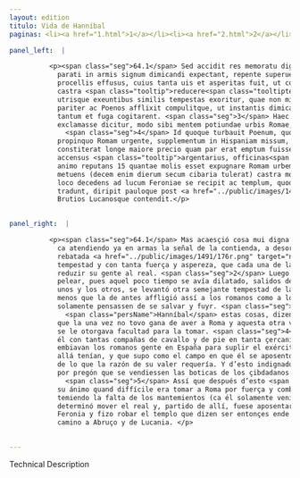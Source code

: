```yaml
---
layout: edition
titulo: Vida de Hanníbal
paginas: <li><a href="1.html">1</a></li><li><a href="2.html">2</a></li><li><a href="3.html">3</a></li><li><a href="4.html">4</a></li><li><a href="5.html">5</a></li><li><a href="6.html">6</a></li><li><a href="7.html">7</a></li><li><a href="8.html">8</a></li><li><a href="9.html">9</a></li><li><a href="10.html">10</a></li><li><a href="11.html">11</a></li><li><a href="12.html">12</a></li><li><a href="13.html">13</a></li><li><a href="14.html">14</a></li><li><a href="15.html">15</a></li><li><a href="16.html">16</a></li><li><a href="17.html">17</a></li><li><a href="18.html">18</a></li><li><a href="19.html">19</a></li><li><a href="20.html">20</a></li><li><a href="21.html">21</a></li><li><a href="22.html">22</a></li><li><a href="23.html">23</a></li><li><a href="24.html">24</a></li><li><a href="25.html">25</a></li><li><a href="26.html">26</a></li><li><a href="27.html">27</a></li><li><a href="28.html">28</a></li><li><a href="29.html">29</a></li><li><a href="30.html">30</a></li><li><a href="31.html">31</a></li><li><a href="32.html">32</a></li><li><a href="33.html">33</a></li><li><a href="34.html">34</a></li><li><a href="35.html">35</a></li><li><a href="36.html">36</a></li><li><a href="37.html">37</a></li><li><a href="38.html">38</a></li><li><a href="39.html">39</a></li><li><a href="40.html">40</a></li><li><a href="41.html">41</a></li><li><a href="42.html">42</a></li><li><a href="43.html">43</a></li><li><a href="44.html">44</a></li><li><a href="45.html">45</a></li><li><a href="46.html">46</a></li><li><a href="47.html">47</a></li><li><a href="48.html">48</a></li><li><a href="49.html">49</a></li><li><a href="50.html">50</a></li><li><a href="51.html">51</a></li><li><a href="52.html">52</a></li><li><a href="53.html">53</a></li><li><a href="54.html">54</a></li><li><a href="55.html">55</a></li><li><a href="56.html">56</a></li><li><a href="57.html">57</a></li><li><a href="58.html">58</a></li><li><a href="59.html">59</a></li><li><a href="60.html">60</a></li><li><a href="61.html">61</a></li><li><a href="62.html">62</a></li><li><a href="63.html">63</a></li><li><a href="64.html">64</a></li><li><a href="65.html">65</a></li><li><a href="66.html">66</a></li><li><a href="67.html">67</a></li><li><a href="68.html">68</a></li><li><a href="69.html">69</a></li><li><a href="70.html">70</a></li><li><a href="71.html">71</a></li><li><a href="72.html">72</a></li><li><a href="73.html">73</a></li><li><a href="74.html">74</a></li><li><a href="75.html">75</a></li><li><a href="76.html">76</a></li><li><a href="77.html">77</a></li><li><a href="78.html">78</a></li><li><a href="79.html">79</a></li><li><a href="80.html">80</a></li><li><a href="81.html">81</a></li><li><a href="82.html">82</a></li><li><a href="83.html">83</a></li><li><a href="84.html">84</a></li><li><a href="85.html">85</a></li><li><a href="86.html">86</a></li><li><a href="87.html">87</a></li><li><a href="88.html">88</a></li><li><a href="89.html">89</a></li><li><a href="90.html">90</a></li><li><a href="91.html">91</a></li><li><a href="92.html">92</a></li><li><a href="93.html">93</a></li><li><a href="94.html">94</a></li><li><a href="95.html">95</a></li><li><a href="96.html">96</a></li>

panel_left:  |

          <p><span class="seg">64.1</span> Sed accidit res memoratu digna. Nam dum
            parati in armis signum dimicandi expectant, repente superuenit imber frequentibus
            procellis effusus, cuius tanta uis et asperitas fuit, ut cogeretur quisque militem in
            castra <span class="tooltip">reducere<span class="tooltiptext">deducere #P </span></span>. <span class="seg">2</span> Proximo quoque die in quem pugna dilata uidebatur, rursus in aciem
            utrisque exeuntibus similis tempestas exoritur, quae non minus quam superior Romanos
            pariter ac Poenos afflixit compulitque, ut instantis dimicationis obliti de salute
            tantum et fuga cogitarent. <span class="seg">3</span> Haec animaduertens Hannibal conuersus ad suos
            exclamasse dicitur, modo sibi mentem potiundae urbis Romae, modo facultatem non dari.
              <span class="seg">4</span> Id quoque turbauit Poenum, quod se tantis equitum peditumque copiis ex
            propinquo Romam urgente, supplementum in Hispaniam missum, et agrum in quo ipse
            constiterat longe maiore precio quam par erat emptum fuisse cognouit. Quare indignatione
            accensus <span class="tooltip">argentarius, officinas<span class="tooltiptext">argentarias officinas #E #F #M #P #R #S #U #W </span></span> ciuium Romanorum per praeconeum uenire iussit. <span class="seg">5</span> Verum post haec siue
            animo reputans 15 quantae molis esset expugnare Romam urbem, siue inopiam frumenti
            metuens (decem enim dierum secum cibaria tulerat) castra mouere constituit. Itaque ex eo
            loco decedens ad lucum Feroniae se recipit ac templum, quod ibi opulentissimum fuisse
            tradunt, diripit pauloque post <a href="../public/images/1478/117v.jpg" target="new"><img class="facs" src="../public/images/1491/1491.jpg"/></a>[117v] in
            Brutios Lucanosque contendit.</p>
        

panel_right:  |

          <p><span class="seg">64.1</span> Mas acaesçió cosa mui digna de memoria,
            ca atendiendo ya en armas la señal de la contienda, a desora recresçió lluvia tan
            rebatada <a href="../public/images/1491/176r.png" target="new"><img class="facs" src="../public/images/1491/1491.jpg"/></a>[176r,b] y tan rezia con terrible
            tempestad y con tanta fuerça y aspereza, que cada una de las partes fue costriñida
            reduzir su gente al real. <span class="seg">2</span> Luego otro día siguiente en que pareçía averse de
            pelear, pues aquel poco tiempo se avía dilatado, salidos de nuevo y puestos en az los
            unos y los otros, se levantó otra semejante tempestad de la del día passado, la qual no
            menos que la de antes affligió assí a los romanos como a los carthagineses y los compelió a olvidar la instante contienda para que
            solamente pensassen de se salvar y fuyr. <span class="seg">3</span> Viendo
              <span class="persName">Hanníbal</span> estas cosas, dizen que se bolvió a los suyos dando bozes
            que la una vez no tovo gana de aver a Roma y aquesta otra vez no
            se le otorgava facultad para la tomar. <span class="seg">4</span> Otrosí púsole turbación que, estando
            él con tantas compañas de cavallo y de pie en tanta çercanía, apretando la çibdad,
            embiavan los romanos gente en España para suplir el exército que
            allá tenían, y que supo como el campo en que él se aposentó se compró por mayor preçio
            de lo que la razón de su valer requería. Y d’esto indignado, el cambiador fizo mandar
            por pregón que se vendiessen las boticas de los çibdadanos romanos que allí tenían.
              <span class="seg">5</span> Assí que después d’esto <span class="persName">Hanníbal</span>, o considerando en
            su ánimo quand diffícile era tomar a Roma por fuerça y combate, o
            temiendo la falta de los mantemientos (ca él solamente veniera proveýdo por diez días),
            determinó mover el real y, partido de allí, fuese aposentar al luco o selva sagrada de
            Feronia y fizo robar el templo que dizen ser entonçes ende muy rico, y dende a poco fue
            camino a Abruço y de Lucania. </p>
        

---
```


Technical Description 